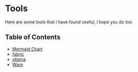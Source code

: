 # Tools
Here are some tools that I have found useful, I hope you do too.

## Table of Contents
- [Mermaid Chart](Mermaid%20Chart/README.md)
- [fabric](fabric/README.md)
- [ollama](ollama/README.md)
- [Warp](Warp/README.md)